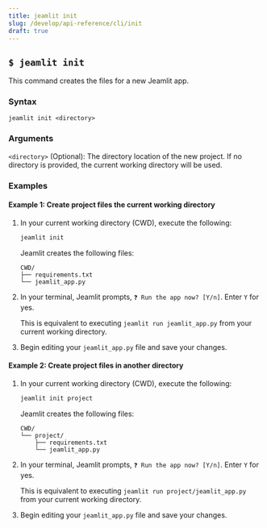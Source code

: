 ```yaml
---
title: jeamlit init
slug: /develop/api-reference/cli/init
draft: true
---
```


## `$ jeamlit init`

This command creates the files for a new Jeamlit app.

### Syntax

```
jeamlit init <directory>
```

### Arguments

`<directory>` (Optional): The directory location of the new project. If no directory is provided, the current working directory will be used.

### Examples

#### Example 1: Create project files the current working directory

1. In your current working directory (CWD), execute the following:

   ```bash
   jeamlit init
   ```

   Jeamlit creates the following files:

   ```
   CWD/
   ├── requirements.txt
   └── jeamlit_app.py
   ```

2. In your terminal, Jeamlit prompts, `❓ Run the app now? [Y/n]`. Enter `Y` for yes.

   This is equivalent to executing `jeamlit run jeamlit_app.py` from your current working directory.

3. Begin editing your `jeamlit_app.py` file and save your changes.

#### Example 2: Create project files in another directory

1. In your current working directory (CWD), execute the following:

   ```bash
   jeamlit init project
   ```

   Jeamlit creates the following files:

   ```
   CWD/
   └── project/
       ├── requirements.txt
       └── jeamlit_app.py
   ```

2. In your terminal, Jeamlit prompts, `❓ Run the app now? [Y/n]`. Enter `Y` for yes.

   This is equivalent to executing `jeamlit run project/jeamlit_app.py` from your current working directory.

3. Begin editing your `jeamlit_app.py` file and save your changes.
